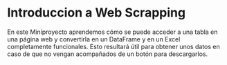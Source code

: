 # Introduccion a Web Scrapping
En este Miniproyecto aprendemos cómo se puede acceder a una tabla en una página web y convertirla en un DataFrame y en un Excel completamente funcionales. Esto resultará útil para obtener unos datos en caso de que no vengan acompañados de un botón para descargarlos.